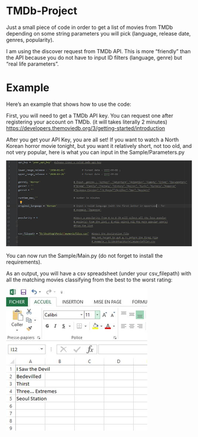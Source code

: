 # TMDb-Project
Just a small piece of code in order to get a list of movies from TMDb depending on some string parameters you will pick (language, release
date, genres, popularity).

I am using the discover request from TMDb API. This is more “friendly” than the API because you do not have to input ID filters (language,
genre) but “real life  parameters”.

# Example
Here’s an example that shows how to use the code:

First, you will need to get a TMDb API key. You can request one after registering your account on TMDb. (it will takes literally 2 minutes) https://developers.themoviedb.org/3/getting-started/introduction

After you get your API Key, you are all set! If you want to watch a North Korean horror movie tonight, but you want it relatively short, not too old, and not very popular, here is what you can input in the Sample/Parameters.py 

![Image description](https://github.com/mcsachounet/TMDb-Project/blob/master/INPUT.JPG)

You can now run the Sample/Main.py (do not forget to install the requirements).

As an output, you will have a csv spreadsheet (under your csv_filepath) with all the matching movies classifying from the best to the worst rating:

![Image description](https://github.com/mcsachounet/TMDb-Project/blob/master/OUTPUT.JPG)




